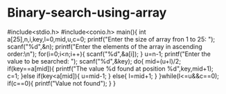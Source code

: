 # Binary-search-using-array
#include<stdio.h>
#include<conio.h>
main(){
	int a[25],n,i,key,l=0,mid,u,c=0;
	printf("Enter the size of array fron 1 to 25: ");
	scanf("%d",&n);
	printf("Enter the elements of the array in ascending order:\n");
	for(i=0;i<n;i++){
		scanf("%d",&a[i]);
	}
	u=n-1;
	printf("Enter the value to be searched: ");
	scanf("%d",&key);
	do{
		mid=(u+l)/2;
		if(key==a[mid]){
			printf("The value %d found at position %d",key,mid+1);
			c=1;
		}else if(key<a[mid]){
			u=mid-1;
		}
		else{
			l=mid+1;
		}
	}while(l<=u&&c==0);
	if(c==0){
		printf("Value not found");
	}
}
